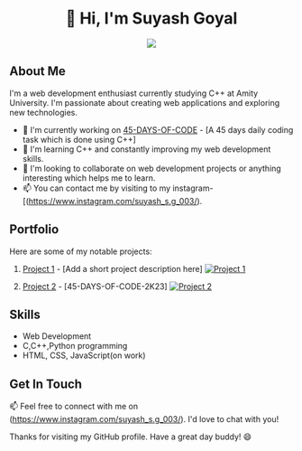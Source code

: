 <h1 align="center">👋 Hi, I'm Suyash Goyal</h1>
<p align="center">
  <a href="https://www.instagram.com/suyash_s.g_003/"><img src="https://img.shields.io/badge/Instagram-%40suyash_s.g_003-ff69b4?style=flat-square&logo=instagram"></a>
</p>

## About Me

I'm a web development enthusiast currently studying C++ at Amity University. I'm passionate about creating web applications and exploring new technologies.

- 🔭 I'm currently working on [45-DAYS-OF-CODE](#) - [A 45 days daily coding task which is done using C++]
- 🌱 I'm learning C++ and constantly improving my web development skills.
- 🤝 I'm looking to collaborate on web development projects or anything interesting which helps me to learn.
- 📫 You can contact me by visiting to my instagram-[(https://www.instagram.com/suyash_s.g_003/).

## Portfolio

Here are some of my notable projects:

1. [Project 1](#) - [Add a short project description here]
   [![Project 1](https://placeimg.com/400/200/tech)](https://github.com/suyashsg003/project-1)

2. [Project 2](#) - [45-DAYS-OF-CODE-2K23]
   [![Project 2](https://placeimg.com/400/200/tech)](https://github.com/suyashsg003/project-2)

## Skills

- Web Development
- C,C++,Python programming 
- HTML, CSS, JavaScript(on work)

## Get In Touch

📫 Feel free to connect with me on (https://www.instagram.com/suyash_s.g_003/). I'd love to chat with you!

Thanks for visiting my GitHub profile. Have a great day buddy! 😄

